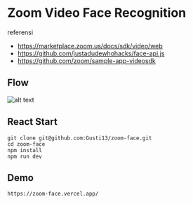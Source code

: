 # Zoom Video Face Recognition
referensi
- https://marketplace.zoom.us/docs/sdk/video/web
- https://github.com/justadudewhohacks/face-api.js
- https://github.com/zoom/sample-app-videosdk

## Flow
![alt text](https://github.com/Gustiana882/zoom-facedetection/blob/master/flow.png "Flow")


## React Start
```
git clone git@github.com:Gusti13/zoom-face.git
cd zoom-face
npm install
npm run dev

```

## Demo
```
https://zoom-face.vercel.app/
```

